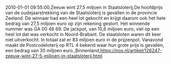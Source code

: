 2010-01-01 09:55:00,Zeeuw wint 27,5 miljoen in Staatsloterij,De hoofdprijs van de oudejaarstrekking van de Staatsloterij is gevallen in de provincie Zeeland. De winnaar had een heel lot gekocht en krijgt daarom ook het hele bedrag van 27,5 miljoen euro op zijn rekening gestort. Het winnende nummer was GA 00 46 69. De jackpot, van 10,6 miljoen euro, viel op een heel lot dat was verkocht in Noord-Brabant. De staatsloten waren dit keer niet uitverkocht. In totaal zat er 83 miljoen euro in de prijzenpot. Vanavond maakt de Postcodeloterij op RTL 4 bekend waar hun grote prijs is gevallen, een bedrag van 30 miljoen euro.,Binnenland,https://nos.nl/artikel/126247-zeeuw-wint-27-5-miljoen-in-staatsloterij.html